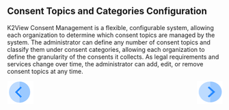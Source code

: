 ## Consent Topics and Categories Configuration

K2View Consent Management is a flexible, configurable system, allowing each organization to determine which consent topics are managed by the system. 
The administrator can define any number of consent topics and classify them under consent categories, allowing each organization to define the granularity of the consents it collects. 
As legal requirements and services change over time, the administrator can add, edit, or remove consent topics at any time. 

[![Previous](/articles/DPM/images/Previous.png)](/articles/DPM/08_Consent_Management/01_Consent_Management_Overview.md)[<img align="right" width="60" height="54" src="/articles/DPM/images/Next.png">](/articles/DPM/08_Consent_Management/03_View_Consent_List.md)
